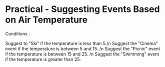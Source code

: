 # Practical - Suggesting Events Based on Air Temperature

Conditions :

 Suggest to "Ski" if the temperature is less than 5./n
 Suggest the "Cinema" event if the temperature is between 5 and 15. /n
 Suggest the "Picnic" event if the temperature is between 15 and 25. /n
 Suggest the "Swimming" event if the temperature is greater than 25.
